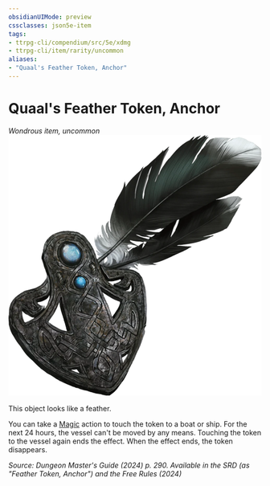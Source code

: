 ```yaml
---
obsidianUIMode: preview
cssclasses: json5e-item
tags:
- ttrpg-cli/compendium/src/5e/xdmg
- ttrpg-cli/item/rarity/uncommon
aliases: 
- "Quaal's Feather Token, Anchor"
---
```

# Quaal's Feather Token, Anchor
*Wondrous item, uncommon*  
![](Інструменти%20ДМ/CLI/items/img/quaals-feather-token-anchor.webp#right)


This object looks like a feather.

You can take a [Magic](Інструменти%20ДМ/CLI/rules/actions.md#Magic) action to touch the token to a boat or ship. For the next 24 hours, the vessel can't be moved by any means. Touching the token to the vessel again ends the effect. When the effect ends, the token disappears.

*Source: Dungeon Master's Guide (2024) p. 290. Available in the <span title='Systems Reference Document (5.2)'>SRD</span> (as "Feather Token, Anchor") and the Free Rules (2024)*